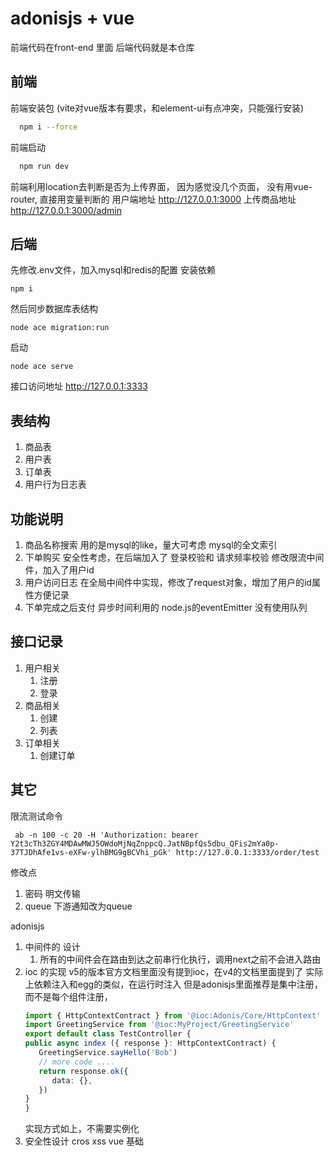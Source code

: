 # adonisjs + vue

前端代码在front-end 里面
后端代码就是本仓库

## 前端

前端安装包 (vite对vue版本有要求，和element-ui有点冲突，只能强行安装)
```bash
  npm i --force 
```
前端启动
```bash
  npm run dev
```
前端利用location去判断是否为上传界面， 因为感觉没几个页面， 没有用vue-router, 直接用变量判断的
用户端地址 http://127.0.0.1:3000
上传商品地址 http://127.0.0.1:3000/admin

## 后端
先修改.env文件，加入mysql和redis的配置
安装依赖
```
npm i
```
然后同步数据库表结构
```
node ace migration:run
```
启动
```
node ace serve
```
接口访问地址 http://127.0.0.1:3333

## 表结构
1. 商品表
2. 用户表
3. 订单表
4. 用户行为日志表

## 功能说明 
1. 商品名称搜索 用的是mysql的like，量大可考虑 mysql的全文索引
2. 下单购买  安全性考虑，在后端加入了 登录校验和 请求频率校验 修改限流中间件，加入了用户id
3. 用户访问日志 在全局中间件中实现，修改了request对象，增加了用户的id属性方便记录
4. 下单完成之后支付 异步时间利用的 node.js的eventEmitter 没有使用队列

## 接口记录

1. 用户相关
   1. 注册
   2. 登录
2. 商品相关
   1. 创建
   2. 列表
3. 订单相关
   1. 创建订单


## 其它

限流测试命令
```
 ab -n 100 -c 20 -H 'Authorization: bearer Y2t3cTh3ZGY4MDAwMWJ5OWdoMjNqZnppcQ.JatNBpfQs5dbu_QFis2mYa0p-37TJDhAfe1vs-eXFw-ylhBMG9gBCVhi_pGk' http://127.0.0.1:3333/order/test
```


修改点
1. 密码 明文传输 
2. queue 下游通知改为queue

adonisjs 
1. 中间件的 设计
   1. 所有的中间件会在路由到达之前串行化执行，调用next之前不会进入路由
2. ioc 的实现
   v5的版本官方文档里面没有提到ioc，在v4的文档里面提到了
   实际上依赖注入和egg的类似，在运行时注入
   但是adonisjs里面推荐是集中注册，而不是每个组件注册，
   ```typescript
   import { HttpContextContract } from '@ioc:Adonis/Core/HttpContext'
   import GreetingService from '@ioc:MyProject/GreetingService'
   export default class TestController {
   public async index ({ response }: HttpContextContract) {
      GreetingService.sayHello('Bob')
      // more code ....
      return response.ok({
         data: {},
      })
   }
   }
   ```
   实现方式如上，不需要实例化
3. 安全性设计 cros xss
vue 
基础




